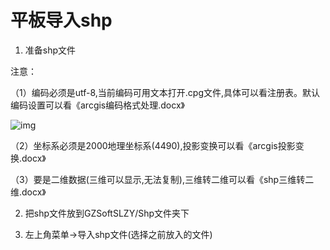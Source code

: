 # 平板导入shp

1. 准备shp文件

注意：

（1）编码必须是utf-8,当前编码可用文本打开.cpg文件,具体可以看注册表。默认编码设置可以看《arcgis编码格式处理.docx》

![img](https://pzy-images.oss-cn-hangzhou.aliyuncs.com/img/202111032033665.jpg) 

 

（2）坐标系必须是2000地理坐标系(4490),投影变换可以看《arcgis投影变换.docx》

（3）要是二维数据(三维可以显示,无法复制),三维转二维可以看《shp三维转二维.docx》

2. 把shp文件放到GZSoftSLZY/Shp文件夹下

3. 左上角菜单->导入shp文件(选择之前放入的文件)